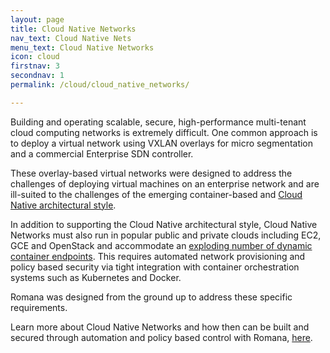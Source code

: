 ```yaml
---
layout: page
title: Cloud Native Networks
nav_text: Cloud Native Nets
menu_text: Cloud Native Networks
icon: cloud
firstnav: 3
secondnav: 1
permalink: /cloud/cloud_native_networks/

---
```


Building and operating scalable, secure, high-performance multi-tenant cloud computing networks is extremely difficult.  One common approach is to deploy a virtual network using VXLAN overlays for micro segmentation and a commercial Enterprise SDN controller.

These overlay-based virtual networks were designed to address the challenges of deploying virtual machines on an enterprise network and are ill-suited to the challenges of the emerging container-based and [Cloud Native architectural style](/cloud/cloud_native_arch). 

In addition to supporting the Cloud Native architectural style, Cloud Native Networks must also run in popular public and private clouds including EC2, GCE and OpenStack and accommodate an [exploding number of dynamic container endpoints]( http://events.linuxfoundation.org/sites/events/files/slides/cc15_mcguire.pdf). This requires automated network provisioning and policy based security via tight integration with container orchestration systems such as Kubernetes and Docker.  

Romana was designed from the ground up to address these specific requirements.

Learn more about Cloud Native Networks and how then can be built and secured through automation and policy based control with Romana, [here](/cloud/network_automation/).

